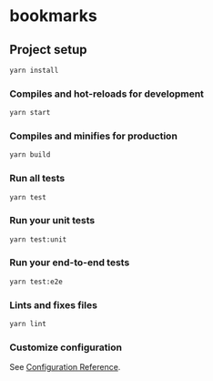 # bookmarks

## Project setup

```sh
yarn install
```

### Compiles and hot-reloads for development

```sh
yarn start
```

### Compiles and minifies for production

```sh
yarn build
```

### Run all tests

```sh
yarn test
```

### Run your unit tests

```sh
yarn test:unit
```

### Run your end-to-end tests

```sh
yarn test:e2e
```

### Lints and fixes files

```sh
yarn lint
```

### Customize configuration

See [Configuration Reference](https://cli.vuejs.org/config/).
